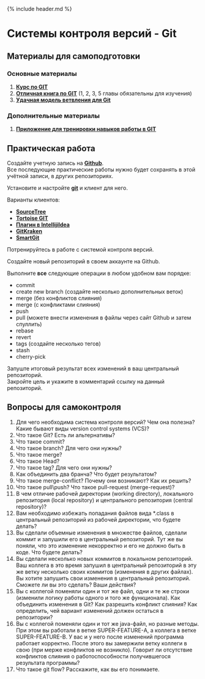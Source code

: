 {% include header.md %}

Системы контроля версий - Git
====================

Материалы для самоподготовки
---------------------

### Основные материалы
1. **[Курс по GIT](https://learn.by/courses/course-v1:EPAM+VCG+ext1/about)**
1. **[Отличная книга по GIT](https://git-scm.com/book/ru/v2)** (1, 2, 3, 5 главы обязательны для изучения)
1. **[Удачная модель ветвления для Git](https://habr.com/ru/post/106912/)**

### Дополнительные материалы
1. **[Приложение для тренировки навыков работы в GIT](https://learngitbranching.js.org/)**

Практическая работа
---------------------
Создайте учетную запись на **[Github](https://github.com/)**.  
Все последующие практические работы нужно будет сохранять в этой учётной записи, в других репозиториях.

Установите и настройте **[git](https://git-scm.com/downloads)** и клиент для него.

Варианты клиентов:
* **[SourceTree](https://www.sourcetreeapp.com/)**
* **[Tortoise GIT](https://tortoisegit.org/)**
* **[Плагин в IntellijiIdea](https://plugins.jetbrains.com/plugin/3033-git-integration)**
* **[GitKraken](https://www.gitkraken.com/)**
* **[SmartGit](http://www.syntevo.com/smartgit/)**

Потренируйтесь в работе с системой контроля версий.  

Создайте новый репозиторий в своем аккаунте на Github.

Выполните **все** следующие операции в любом удобном вам порядке:
* commit
* create new branch (создайте несколько дополнительных веток)
* merge (без конфликтов слияния)
* merge (с конфликтами слияния)
* push
* pull (можете внести изменения в файлы через сайт Github и затем спуллить)
* rebase
* revert
* tags (создайте несколько тегов)
* stash 
* cherry-pick

Запуште итоговый результат всех изменений в ваш центральный репозиторий.  
Закройте цель и укажите в комментарий ссылку на данный репозиторий.

Вопросы для самоконтроля
---------------------
1. Для чего необходима система контроля версий? Чем она полезна? Какие бывают виды version control systems (VCS)?
1. Что такое Git? Есть ли альтернативы?
1. Что такое commit?
1. Что такое branch? Для чего они нужны?
1. Что такое merge?
1. Что такое Head?
1. Что такое tag? Для чего они нужны?
1. Как объединить два бранча? Что будет результатом?
1. Что такое merge-conflict? Почему они возникают? Как их решить?
1. Что такое pull\push? Что такое pull-request (merge-request)?
1. В чем отличие рабочей директории (working directory), локального репозитория (local repository) и центрального 
репозитория (central repository)?
1. Вам необходимо избежать попадания файлов вида *.class в центральный репозиторий из рабочей директории, что будете делать?
1. Вы сделали объемные изменения в множестве файлов, сделали коммит и запушили его в центральный репозиторий. Тут же вы поняли, что это изменение некорректно и его не должно быть в коде. Что будете делать?
1. Вы сделали несколько новых коммитов в локальном репозиторий. Ваш коллега в это время запушил в центральный репозиторий в эту же ветку несколько своих коммитов (изменения в других файлах).
Вы хотите запушить свои изменения в центральный репозиторий. Сможете ли вы это сделать? Ваши действия?
1. Вы с коллегой поменяли один и тот же файл, одни и те же строки (изменили логику работы одного и того же функционала). 
Как объединить изменения в Git? Как разрешить конфликт слияния? Как определить, чей вариант изменений должен остаться в репозитории?
1. Вы с коллегой поменяли один и тот же java-файл, но разные методы. При этом вы работали в ветке SUPER-FEATURE-А, а коллега в ветке SUPER-FEATURE-В. У вас и у него после изменений программа работает корректно. 
После этого вы замержили ветку коллеги в свою (при мерже конфликтов не возникло). Говорит ли отсутствие конфликтов слияния о работоспособности получившегося результата программы?
1. Что такое git flow? Расскажите, как вы его понимаете.